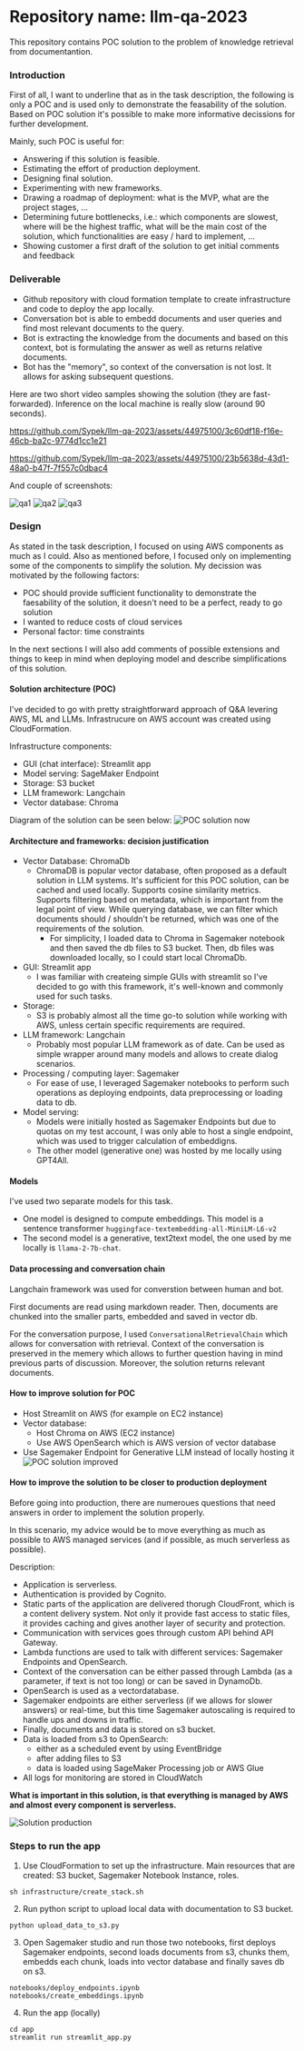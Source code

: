 # Repository name: llm-qa-2023


This repository contains POC solution to the problem of knowledge retrieval from documentantion.


### Introduction
First of all, I want to underline that as in the task description, the following is only a POC and is used only to demonstrate the feasability of the solution. Based on POC solution it's possible to make more informative decissions for further development.

Mainly, such POC is useful for:
- Answering if this solution is feasible.
- Estimating the effort of production deployment.
- Designing final solution.
- Experimenting with new frameworks.
- Drawing a roadmap of deployment: what is the MVP, what are the project stages, ...
- Determining future bottlenecks, i.e.: which components are slowest, where will be the highest traffic, what will be the main cost of the solution, which functionalities are easy / hard to implement, ...
- Showing customer a first draft of the solution to get initial comments and feedback

### Deliverable
- Github repository with cloud formation template to create infrastructure and code to deploy the app locally.
- Conversation bot is able to embedd documents and user queries and find most relevant documents to the query.
- Bot is extracting the knowledge from the documents and based on this context, bot is formulating the answer as well as returns relative documents.
- Bot has the "memory", so context of the conversation is not lost. It allows for asking subsequent questions.

Here are two short video samples showing the solution (they are fast-forwarded). Inference on the local machine is really slow (around 90 seconds).

https://github.com/Sypek/llm-qa-2023/assets/44975100/3c60df18-f16e-46cb-ba2c-9774d1cc1e21

https://github.com/Sypek/llm-qa-2023/assets/44975100/23b5638d-43d1-48a0-b47f-7f557c0dbac4

And couple of screenshots:

![qa1](img/sagemaker_qa.png)
![qa2](img/sagemaker_regions.png)
![qa3](img/sagemaker_sso.png)

### Design

As stated in the task description, I focused on using AWS components as much as I could. Also as mentioned before, I focused only on implementing some of the components to simplify the solution. My decission was motivated by the following factors:
- POC should provide sufficient functionality to demonstrate the faesability of the solution, it doesn't need to be a perfect, ready to go solution
- I wanted to reduce costs of cloud services
- Personal factor: time constraints

In the next sections I will also add comments of possible extensions and things to keep in mind when deploying model and describe simplifications of this solution.

#### Solution architecture (POC)
I've decided to go with pretty straightforward approach of Q&A levering AWS, ML and LLMs.
Infrastrucure on AWS account was created using CloudFormation.

Infrastructure components:
- GUI (chat interface): Streamlit app
- Model serving: SageMaker Endpoint 
- Storage: S3 bucket
- LLM framework: Langchain
- Vector database: Chroma

Diagram of the solution can be seen below:
![POC solution now](img/llm_qa_poc_now.png)

#### Architecture and frameworks: decision justification
- Vector Database: ChromaDb
    - ChromaDB is popular vector database, often proposed as a default solution in LLM systems. It's sufficient for this POC solution, can be cached and used locally. Supports cosine similarity metrics. Supports filtering based on metadata, which is important from the legal point of view. While querying database, we can filter which documents should / shouldn't be returned, which was one of the requirements of the solution.
        - For simplicity, I loaded data to Chroma in Sagemaker notebook and then saved the db files to S3 bucket. Then, db files was downloaded locally, so I could start local ChromaDb.
- GUI: Streamlit app
    - I was familiar with createing simple GUIs with streamlit so I've decided to go with this framework, it's well-known and commonly used for such tasks.
- Storage:
    - S3 is probably almost all the time go-to solution while working with AWS, unless certain specific requirements are required.
- LLM framework: Langchain
    - Probably most popular LLM framework as of date. Can be used as simple wrapper around many models and allows to create dialog scenarios.
- Processing / computing layer: Sagemaker
    - For ease of use, I leveraged Sagemaker notebooks to perform such operations as deploying endpoints, data preprocessing or loading data to db.
- Model serving:
    - Models were initially hosted as Sagemaker Endpoints but due to quotas on my test account, I was only able to host a single endpoint, which was used to trigger calculation of embeddigns.
    - The other model (generative one) was hosted by me locally using GPT4All.


#### Models
I've used two separate models for this task.
- One model is designed to compute embeddings. This model is a sentence transformer `huggingface-textembedding-all-MiniLM-L6-v2`
- The second model is a generative, text2text model, the one used by me locally is `llama-2-7b-chat`.

#### Data processing and conversation chain
Langchain framework was used for converstion between human and bot.

First documents are read using markdown reader. Then, documents are chunked into the smaller parts, embedded and saved in vector db.

For the conversation purpose, I used `ConversationalRetrievalChain` which allows for conversation with retrieval. Context of the conversation is preserved in the memery which allows to further question having in mind previous parts of discussion. Moreover, the solution returns relevant documents.


#### How to improve solution for POC
- Host Streamlit on AWS (for example on EC2 instance)
- Vector database:
    - Host Chroma on AWS (EC2 instance)
    - Use AWS OpenSearch which is AWS version of vector database
- Use Sagemaker Endpoint for Generative LLM instead of locally hosting it
![POC solution improved](img/llm_qa_poc_stage_2.png)

#### How to improve the solution to be closer to production deployment
Before going into production, there are numeroues questions that need answers in order to implement the solution properly.

In this scenario, my advice would be to move everything as much as possible to AWS managed services (and if possible, as much serverless as possible).

Description:
- Application is serverless.
- Authentication is provided by Cognito.
- Static parts of the application are delivered thorugh CloudFront, which is a content delivery system. Not only it provide fast access to static files, it provides caching and gives another layer of security and protection.
- Communication with services goes through custom API behind API Gateway.
- Lambda functions are used to talk with different services: Sagemaker Endpoints and OpenSearch.
- Context of the conversation can be either passed through Lambda (as a parameter, if text is not too long) or can be saved in DynamoDb.
- OpenSearch is used as a vectordatabase.
- Sagemaker endpoints are either serverless (if we allows for slower answers) or real-time, but this time Sagemaker autoscaling is required to handle ups and downs in traffic.
- Finally, documents and data is stored on s3 bucket.
- Data is loaded from s3 to OpenSearch:
    - either as a scheduled event by using EventBridge
    - after adding files to S3
    - data is loaded using SageMaker Processing job or AWS Glue
- All logs for monitoring are stored in CloudWatch


**What is important in this solution, is that everything is managed by AWS and almost every component is serverless.**

![Solution production](img/llm_qa_poc_stage_3.png)

### Steps to run the app
1. Use CloudFormation to set up the infrastructure. Main resources that are created: S3 bucket, Sagemaker Notebook Instance, roles.
```
sh infrastructure/create_stack.sh
```````

2. Run python script to upload local data with documentation to S3 bucket.
```
python upload_data_to_s3.py
```

3. Open Sagemaker studio and run those two notebooks, first deploys Sagemaker endpoints, second loads documents from s3, chunks them, embedds each chunk, loads into vector database and finally saves db on s3.
```
notebooks/deploy_endpoints.ipynb
notebooks/create_embeddings.ipynb
```

4. Run the app (locally)
```
cd app 
streamlit run streamlit_app.py
```
